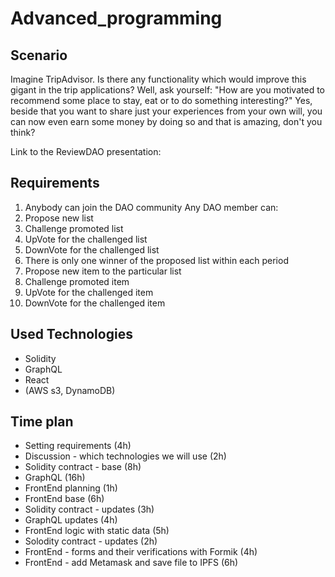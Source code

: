 # Advanced_programming
## Scenario
Imagine TripAdvisor. Is there any functionality which would improve this gigant in the trip applications? Well, ask yourself: "How are you motivated to recommend some place to stay, eat or to do something interesting?" Yes, beside that you want to share just your experiences from your own will, you can now even earn some money by doing so and that is amazing, don't you think?

Link to the ReviewDAO presentation:


## Requirements
1. Anybody can join the DAO community
Any DAO member can:
2. Propose new list 
3. Challenge promoted list
5. UpVote for the challenged list
6. DownVote for the challenged list
7. There is only one winner of the proposed list within each period 
9. Propose new item to the particular list
10. Challenge promoted item
11. UpVote for the challenged item
12. DownVote for the challenged item


## Used Technologies
- Solidity 
- GraphQL
- React
- (AWS s3, DynamoDB)

## Time plan
- Setting requirements (4h)
- Discussion - which technologies we will use (2h)
- Solidity contract - base (8h)
- GraphQL (16h)
- FrontEnd planning (1h)
- FrontEnd base (6h)
- Solidity contract - updates (3h)
- GraphQL updates (4h)
- FrontEnd logic with static data (5h)
- Solodity contract - updates (2h) 
- FrontEnd - forms and their verifications with Formik (4h)
- FrontEnd - add Metamask and save file to IPFS (6h)


